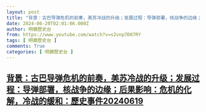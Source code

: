 ```yaml
---
layout: post
title: "背景：古巴导弹危机的前奏，美苏冷战的升级；发展过程：导弹部署，核战争的边缘；后果影响：危机的化解，冷战的缓和：歷史事件20240619"
date: 2024-06-20T02:01:06.000Z
author: 明鏡歷史台
from: https://www.youtube.com/watch?v=s2vnp7D07RY
tags: [ 明鏡歷史台 ]
comments: True
categories: [ 明鏡歷史台 ]
---
```

<!--1718848866000-->
[背景：古巴导弹危机的前奏，美苏冷战的升级；发展过程：导弹部署，核战争的边缘；后果影响：危机的化解，冷战的缓和：歷史事件20240619](https://www.youtube.com/watch?v=s2vnp7D07RY)
------

<div>

</div>
